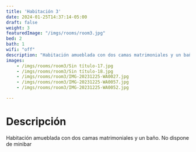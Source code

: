 ```yaml
---
title: 'Habitación 3'
date: 2024-01-25T14:37:14-05:00
draft: false
weight: 3
featuredImage: "/imgs/rooms/room3.jpg"
bed: 2
bath: 1
wifi: "off"
description: "Habitación amueblada con dos camas matrimoniales y un baño. No dispone de minibar"
images:
    - /imgs/rooms/room3/Sin título-17.jpg
    - /imgs/rooms/room3/Sin título-18.jpg
    - /imgs/rooms/room3/IMG-20231225-WA0027.jpg
    - /imgs/rooms/room3/IMG-20231225-WA0057.jpg
    - /imgs/rooms/room3/IMG-20231225-WA0052.jpg

---
```


# Descripción
Habitación amueblada con dos camas matrimoniales y un baño. No dispone de minibar